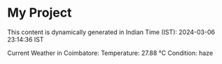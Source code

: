 # My Project

This content is dynamically generated in Indian Time (IST): 2024-03-06 23:14:36 IST


Current Weather in Coimbatore:
Temperature: 27.88 °C
Condition: haze

